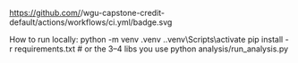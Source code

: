 https://github.com/<your-username>/wgu-capstone-credit-default/actions/workflows/ci.yml/badge.svg

How to run locally:
python -m venv .venv
.\.venv\Scripts\activate
pip install -r requirements.txt   # or the 3–4 libs you use
python analysis/run_analysis.py
